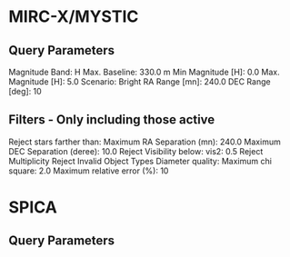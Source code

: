 # MIRC-X/MYSTIC

## Query Parameters
Magnitude Band: H
Max. Baseline: 330.0 m
Min Magnitude [H]: 0.0
Max. Magnitude [H]: 5.0
Scenario: Bright
RA Range [mn]: 240.0
DEC Range [deg]: 10

## Filters - Only including those active
Reject stars farther than:
    Maximum RA Separation (mn): 240.0
    Maximum DEC Separation (deree): 10.0
Reject Visibility below: vis2: 0.5
Reject Multiplicity
Reject Invalid Object Types
Diameter quality:
    Maximum chi square: 2.0
    Maximum relative error (%): 10

# SPICA

## Query Parameters
